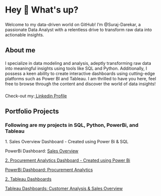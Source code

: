 <h1 align="left">Hey 👋 What's up?</h1>

###

<p align="left">Welcome to my data-driven world on GitHub! I’m @Suraj-Darekar, a passionate Data Analyst with a relentless drive to transform raw data into actionable insights.</p>

###

<h2 align="left">About me</h2>

###

<p align="left">I specialize in data modeling and analysis, adeptly transforming raw data into meaningful insights using tools like SQL and Python. Additionally, I possess a keen ability to create interactive dashboards using cutting-edge platforms such as Power BI and Tableau. I am thrilled to have you here, feel free to browse through the content and discover the world of data insights!</p>


###

<p>Check-out my:<a href="linkedin.com/in/surajd"> Linkedin Profile</a><p>


###

<h2 align="left">Portfolio Projects</h2>
<h3 align="left">Following are my projects in SQL, Python, PowerBi, and Tableau </h3>

<p align="left"> 1. Sales Overview Dashboard - Created using Power Bi & SQL </p>
<p> PowerBi Dashboard: <a href="https://app.powerbi.com/view?r=eyJrIjoiNTNiOTdhNmMtOTJmZi00NDAzLWFlZDMtMTY4YTU3YmU2OTYyIiwidCI6IjUxMTQ5MWQ3LWY3YzctNDRjNC05Njg0LTgzODFjM2FmYzhhYSJ9"> Sales Overview </p>
<p align="left"> 2. Procurement Analytics Dashboard - Created using Power Bi </p>
<p> PowerBi Dashboard: <a href="https://app.powerbi.com/view?r=eyJrIjoiNWYxNjA5NzMtZjk5ZS00YjIzLTkyYTMtMTNhZGIyNzhkNWFlIiwidCI6IjUxMTQ5MWQ3LWY3YzctNDRjNC05Njg0LTgzODFjM2FmYzhhYSJ9"> Procurement Analytics </p>

<p align="left"> 2. Tableau Dashboards </p>
<p> Tableau Dashboards: <a href="https://public.tableau.com/app/profile/suraj.darekar"> Customer Analysis & Sales Overview </p>

